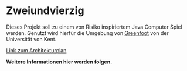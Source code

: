 Zweiundvierzig
==============

Dieses Projekt soll zu einem von Risiko inspiriertem Java Computer Spiel werden.
Genutzt wird hierfür die Umgebung von [Greenfoot](http://www.greenfoot.org/overview) von der Universität von Kent.

[Link zum Architekturplan](https://github.com/HGE-IT-Course-2016/zweiundvierzig/blob/master/planung/architektur.md)

**Weitere Informationen hier werden folgen.**
